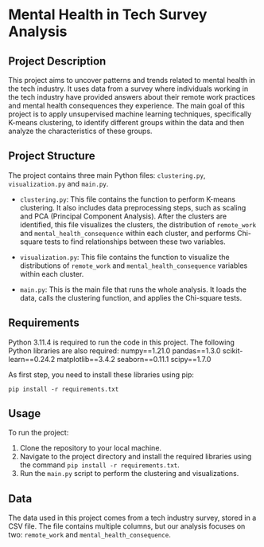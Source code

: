 # Mental Health in Tech Survey Analysis

## Project Description

This project aims to uncover patterns and trends related to mental health in the tech industry. It uses data from a survey where individuals working in the tech industry have provided answers about their remote work practices and mental health consequences they experience. The main goal of this project is to apply unsupervised machine learning techniques, specifically K-means clustering, to identify different groups within the data and then analyze the characteristics of these groups. 

## Project Structure

The project contains three main Python files: `clustering.py`, `visualization.py` and `main.py`.

- `clustering.py`: This file contains the function to perform K-means clustering. It also includes data preprocessing steps, such as scaling and PCA (Principal Component Analysis). After the clusters are identified, this file visualizes the clusters, the distribution of `remote_work` and `mental_health_consequence` within each cluster, and performs Chi-square tests to find relationships between these two variables.

- `visualization.py`: This file contains the function to visualize the distributions of `remote_work` and `mental_health_consequence` variables within each cluster.

- `main.py`: This is the main file that runs the whole analysis. It loads the data, calls the clustering function, and applies the Chi-square tests. 

## Requirements

Python 3.11.4 is required to run the code in this project. The following Python libraries are also required:
numpy==1.21.0
pandas==1.3.0
scikit-learn==0.24.2
matplotlib==3.4.2
seaborn==0.11.1
scipy==1.7.0


As first step, you need to install these libraries using pip:

```
pip install -r requirements.txt
```

## Usage

To run the project:

1. Clone the repository to your local machine.
2. Navigate to the project directory and install the required libraries using the command `pip install -r requirements.txt`.
3. Run the `main.py` script to perform the clustering and visualizations.

## Data

The data used in this project comes from a tech industry survey, stored in a CSV file. The file contains multiple columns, but our analysis focuses on two: `remote_work` and `mental_health_consequence`.

